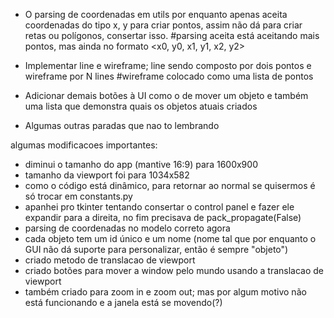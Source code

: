- O parsing de coordenadas em utils por enquanto apenas aceita coordenadas do tipo x, y para criar pontos, assim não dá para criar retas ou polígonos, consertar isso.
#parsing aceita está aceitando mais pontos, mas ainda no formato <x0, y0, x1, y1, x2, y2>

- Implementar line e wireframe; line sendo composto por dois pontos e wireframe por N lines
#wireframe colocado como uma lista de pontos

- Adicionar demais botões à UI como o de mover um objeto e também uma lista que demonstra quais os objetos atuais criados

- Algumas outras paradas que nao to lembrando



algumas modificacoes importantes:

- diminui o tamanho do app (mantive 16:9) para 1600x900
- tamanho da viewport foi para 1034x582
- como o código está dinâmico, para retornar ao normal se quisermos é só trocar em constants.py
- apanhei pro tkinter tentando consertar o control panel e fazer ele expandir para a direita, no fim precisava de pack_propagate(False)
- parsing de coordenadas no modelo correto agora
- cada objeto tem um id único e um nome (nome tal que por enquanto o GUI não dá suporte para personalizar, então é sempre "objeto")
- criado metodo de translacao de viewport
- criado botões para mover a window pelo mundo usando a translacao de viewport
- também criado para zoom in e zoom out; mas por algum motivo não está funcionando e a janela está se movendo(?)